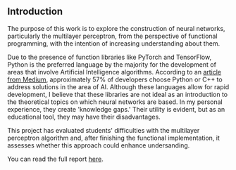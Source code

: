 ## Introduction

The purpose of this work is to explore the construction of neural networks, particularly the multilayer perceptron, from the perspective of functional programming, with the intention of increasing understanding about them.

Due to the presence of function libraries like PyTorch and TensorFlow, Python is the preferred language by the majority for the development of areas that involve Artificial Intelligence algorithms. According to an [article from Medium](https://towardsdatascience.com/top-programming-languages-for-ai-engineers-in-2020-33a9f16a80b0), approximately 57% of developers choose Python or C++ to address solutions in the area of AI. Although these languages allow for rapid development, I believe that these libraries are not ideal as an introduction to the theoretical topics on which neural networks are based. In my personal experience, they create 'knowledge gaps.' Their utility is evident, but as an educational tool, they may have their disadvantages.

This project has evaluated students' difficulties with the multilayer perceptron algorithm and, after finishing the functional implementation, it assesses whether this approach could enhance undersanding.

You can read the full report [here](https://github.com/MarinaFuster/haskell-neural-network/blob/master/PF_Julio2021_FusterMarina_57613.pdf).
